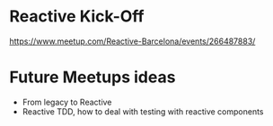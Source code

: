 # Reactive Kick-Off

https://www.meetup.com/Reactive-Barcelona/events/266487883/

# Future Meetups ideas

* From legacy to Reactive
* Reactive TDD, how to deal with testing with reactive components

